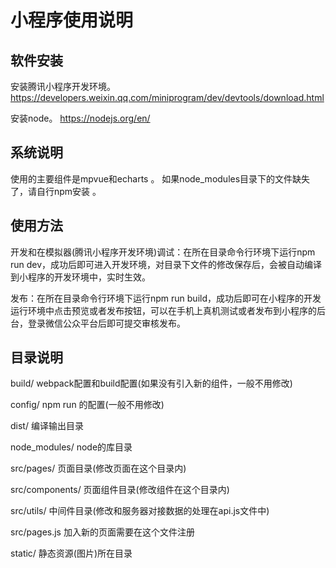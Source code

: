# 小程序使用说明

## 软件安装

安装腾讯小程序开发环境。
https://developers.weixin.qq.com/miniprogram/dev/devtools/download.html


安装node。
https://nodejs.org/en/


## 系统说明

使用的主要组件是mpvue和echarts 。 如果node_modules目录下的文件缺失了，请自行npm安装 。


## 使用方法

开发和在模拟器(腾讯小程序开发环境)调试：在所在目录命令行环境下运行npm run dev，成功后即可进入开发环境，对目录下文件的修改保存后，会被自动编译到小程序的开发环境中，实时生效。


发布：在所在目录命令行环境下运行npm run build，成功后即可在小程序的开发运行环境中点击预览或者发布按钮，可以在手机上真机测试或者发布到小程序的后台，登录微信公众平台后即可提交审核发布。

## 目录说明

build/   webpack配置和build配置(如果没有引入新的组件，一般不用修改)

config/ npm run 的配置(一般不用修改)

dist/   编译输出目录

node_modules/  node的库目录

src/pages/  页面目录(修改页面在这个目录内)

src/components/  页面组件目录(修改组件在这个目录内)

src/utils/  中间件目录(修改和服务器对接数据的处理在api.js文件中)

src/pages.js  加入新的页面需要在这个文件注册

static/ 静态资源(图片)所在目录
